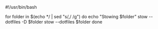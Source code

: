 #!/usr/bin/bash

for folder in $(echo */ | sed "s/,/ /g")
do
    echo "Stowing $folder"
    stow --dotfiles -D $folder
    stow --dotfiles $folder
done
